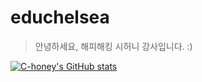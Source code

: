 # educhelsea

> 안녕하세요, 해피해킹 시허니 강사입니다. :)

[![C-honey's GitHub stats](https://github-readme-stats.vercel.app/api?username=c-honey)](https://github.com/anuraghazra/github-readme-stats)